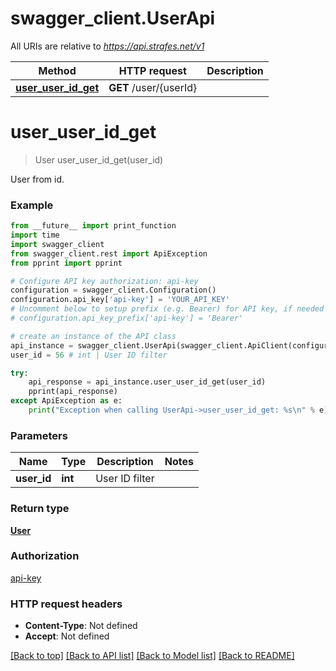 # swagger_client.UserApi

All URIs are relative to *https://api.strafes.net/v1*

Method | HTTP request | Description
------------- | ------------- | -------------
[**user_user_id_get**](UserApi.md#user_user_id_get) | **GET** /user/{userId} | 


# **user_user_id_get**
> User user_user_id_get(user_id)



User from id.

### Example
```python
from __future__ import print_function
import time
import swagger_client
from swagger_client.rest import ApiException
from pprint import pprint

# Configure API key authorization: api-key
configuration = swagger_client.Configuration()
configuration.api_key['api-key'] = 'YOUR_API_KEY'
# Uncomment below to setup prefix (e.g. Bearer) for API key, if needed
# configuration.api_key_prefix['api-key'] = 'Bearer'

# create an instance of the API class
api_instance = swagger_client.UserApi(swagger_client.ApiClient(configuration))
user_id = 56 # int | User ID filter

try:
    api_response = api_instance.user_user_id_get(user_id)
    pprint(api_response)
except ApiException as e:
    print("Exception when calling UserApi->user_user_id_get: %s\n" % e)
```

### Parameters

Name | Type | Description  | Notes
------------- | ------------- | ------------- | -------------
 **user_id** | **int**| User ID filter | 

### Return type

[**User**](User.md)

### Authorization

[api-key](../README.md#api-key)

### HTTP request headers

 - **Content-Type**: Not defined
 - **Accept**: Not defined

[[Back to top]](#) [[Back to API list]](../README.md#documentation-for-api-endpoints) [[Back to Model list]](../README.md#documentation-for-models) [[Back to README]](../README.md)

